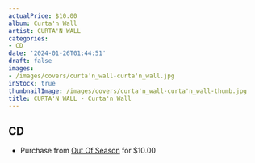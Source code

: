 ```yaml
---
actualPrice: $10.00
album: Curta'n Wall
artist: CURTA'N WALL
categories:
- CD
date: '2024-01-26T01:44:51'
draft: false
images:
- /images/covers/curta'n_wall-curta'n_wall.jpg
inStock: true
thumbnailImage: /images/covers/curta'n_wall-curta'n_wall-thumb.jpg
title: CURTA'N WALL - Curta'n Wall
---
```


## CD
* Purchase from [Out Of Season](https://www.outofseasonlabel.com/products/curtain-wall-curtain-wall-cd) for $10.00
